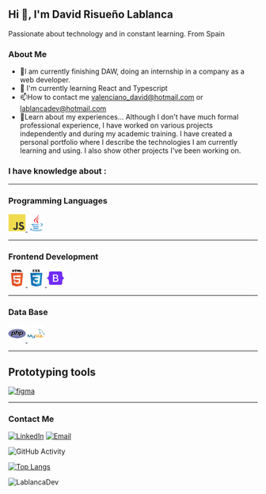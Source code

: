 <h2>Hi 👋, I'm David Risueño Lablanca </h2>

  Passionate about technology and in constant learning. From Spain
  
 ### About Me
 
- 🔭I am currently finishing DAW, doing an internship in a company as a web developer.
- 🌱 I'm currently learning React and Typescript
- 📫How to contact me valenciano_david@hotmail.com or lablancadev@hotmail.com
- 📄Learn about my experiences... Although I don't have much formal professional experience, I have worked on various projects independently and during my academic training. I have created a personal portfolio where I describe the technologies I am currently learning and using. I also show other        projects I've been working on.

### I have knowledge about :

<hr>

###  Programming Languages
<a href="https://developer.mozilla.org/en-US/docs/Web/JavaScript" target="_blank" rel="noreferrer"> <img src="https://raw.githubusercontent.com/devicons/devicon/master/icons/javascript/javascript-original.svg" alt="javascript" width="35" height="35"/> </a> 
<a href="https://www.java.com" target="_blank" rel="noreferrer"> <img src="https://raw.githubusercontent.com/devicons/devicon/master/icons/java/java-original.svg" alt="java" width="35" height="35"/> </a> 
<hr>

###  Frontend Development
<a href="https://www.w3.org/html/" target="_blank" rel="noreferrer"> <img src="https://raw.githubusercontent.com/devicons/devicon/master/icons/html5/html5-original-wordmark.svg" alt="html5" width="35" height="35"/> </a>  <a href="https://www.w3schools.com/css/" target="_blank" rel="noreferrer"> <img src="https://raw.githubusercontent.com/devicons/devicon/master/icons/css3/css3-original-wordmark.svg" alt="css3" width="35" height="35"/> </a> 
<a href="https://getbootstrap.com/" target="_blank" rel="noreferrer">
  <img src="https://raw.githubusercontent.com/devicons/devicon/master/icons/bootstrap/bootstrap-plain.svg" alt="Bootstrap" width="35" height="35"/>
</a>

<hr>

###  Data Base
<a href="https://www.php.net" target="_blank" rel="noreferrer"> <img src="https://raw.githubusercontent.com/devicons/devicon/master/icons/php/php-original.svg" alt="php" width="35" height="35"/> </a> 
<a href="https://www.mysql.com/" target="_blank" rel="noreferrer"> <img src="https://raw.githubusercontent.com/devicons/devicon/master/icons/mysql/mysql-original-wordmark.svg" alt="mysql" width="35" height="35"/> </a> 
<hr>

##  Prototyping tools
<a href="https://www.figma.com/" target="_blank" rel="noreferrer"> <img src="https://www.vectorlogo.zone/logos/figma/figma-icon.svg" alt="figma" width="35" height="35"/> </a> 
<hr>

###  Contact Me

<a href="https://es.linkedin.com/in/davidLablanca?trk=public_profile_browsemap"><img alt="LinkedIn" src="https://img.shields.io/badge/LinkedIn-davidLablanca-blue?style=flat-square&logo=linkedin"></a>
<a href="lablancadev@hotmail.com"><img alt="Email" src="https://img.shields.io/badge/Hotmail-lablancadev@hotmail.com-blue?style=flat-square&logo=hotmail"></a>  

![GitHub Activity](https://github-readme-stats.vercel.app/api?username=LablancaDev&show_icons=true)

[![Top Langs](https://github-readme-stats.vercel.app/api/top-langs/?username=LablancaDev&layout=compact)](https://github.com/LablancaDev/github-readme-stats)

<p align="left"> <img src="https://komarev.com/ghpvc/?username=LablancaDev&label=Profile%20views&color=0e75b6&style=flat" alt="LablancaDev" /> </p>


<!--<h3 align="left">Languages and Tools:</h3>





<a href="https://git-scm.com/" target="_blank" rel="noreferrer"> <img src="https://www.vectorlogo.zone/logos/git-scm/git-scm-icon.svg" alt="git" width="40" height="40"/> </a> 

